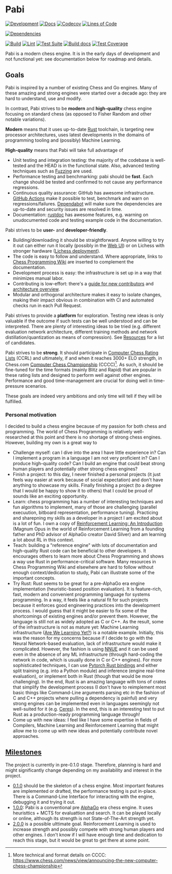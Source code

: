 # Pabi

[![Development](https://img.shields.io/badge/development-work%20in%20progress-red)](https://github.com/github/kirillbobyrev/pabi)
[![Docs](https://docs.rs/pabi/badge.svg)](https://docs.rs/pabi)
[![Codecov](https://codecov.io/gh/kirillbobyrev/pabi/branch/main/graph/badge.svg)](https://codecov.io/gh/kirillbobyrev/pabi)
[![Lines of Code](https://tokei.rs/b1/github/kirillbobyrev/pabi)](https://github.com/kirillbobyrev/pabi/tree/main/src)

[![Dependencies](https://deps.rs/repo/github/kirillbobyrev/pabi/status.svg)](https://deps.rs/repo/github/kirillbobyrev/pabi)

[![Build](https://github.com/kirillbobyrev/pabi/actions/workflows/build.yaml/badge.svg)](https://github.com/kirillbobyrev/pabi/actions/workflows/build.yaml)
[![Lint](https://github.com/kirillbobyrev/pabi/actions/workflows/lint.yaml/badge.svg)](https://github.com/kirillbobyrev/pabi/actions/workflows/lint.yaml)
[![Test Suite](https://github.com/kirillbobyrev/pabi/actions/workflows/test.yaml/badge.svg)](https://github.com/kirillbobyrev/pabi/actions/workflows/test.yaml)
[![Build docs](https://github.com/kirillbobyrev/pabi/actions/workflows/docs.yaml/badge.svg)](https://github.com/kirillbobyrev/pabi/actions/workflows/docs.yaml)
[![Test Coverage](https://github.com/kirillbobyrev/pabi/actions/workflows/coverage.yaml/badge.svg)](https://github.com/kirillbobyrev/pabi/actions/workflows/coverage.yaml)

Pabi is a modern chess engine. It is in the early days of development and not
functional yet: see documentation below for roadmap and details.

## Goals

Pabi is inspired by a number of existing Chess and Go engines. Many of these
amazing and strong engines were started over a decade ago: they are hard to
understand, use and modify.

In contrast, Pabi strives to be __modern__ and __high-quality__ chess engine
focusing on standard chess (as opposed to Fisher Random and other notable
variations).

__Modern__ means that it uses up-to-date [Rust] toolchain, is targeting new
processor architectures, uses latest developments in the domains of programming
tooling and (possibly) Machine Learning.

__High-quality__ means that Pabi will take full advantage of

- Unit testing and integration testing: the majority of the codebase is
  well-tested and the HEAD is in the functional state. Also, advanced
  testing techniques such as [Fuzzing] are used.
- Performance testing and benchmarking: pabi should be __fast__. Each change
  should be tested and confirmed to not cause any performance regressions.
- Continuous quality assurance: GitHub has awesome infrastructure. [GitHub
  Actions] make it possible to test, benchmark and warn on
  regressions/failures. [Dependabot] will make sure the dependencies are
  up-to-date and security issues are resolved in time.
- Documentation: [rustdoc] has awesome features, e.g. warning on
  unudocumented code and testing example code in the documentation.

Pabi strives to be __user-__ and __developer-friendly__.

- Building/downloading it should be straightforward. Anyone willing to try
  it out can either run it locally (possibly in the [Web UI]) or on Lichess
  with stronger hardware ([Lichess deployment]).
- The code is easy to follow and understand. Where appropriate, links to
  [Chess Programming Wiki] are inserted to complement the documentation.
- Development process is easy: the infrastructure is set up in a way that
  minimizes manual labor.
- Contributing is low-effort: there's a [guide for new contributors] and
  [architecture overview].
- Modular and orthogonal architecture makes it easy to isolate changes,
  making their impact obvious in combination with CI and automated checks
  run in each Pull Request.

Pabi strives to provide a __platform__ for exploration. Testing new ideas is
only valuable if the outcome if such tests can be well understood and can be
interpreted. There are plenty of interesting ideas to be tried (e.g. different
evaluation network architecture, different training methods and network
distillation/quantization as means of compression). See [Resources] for a list
of candidates.

Pabi strives to be __strong__. It should participate in [Computer Chess Rating
Lists] (CCRL) and ultimately, if and when it reaches 3000+ ELO strength, in
Chess.com [Computer Chess Championship] (CCCC)[^cccc]. As such, it should be
fine-tuned for the time formats (mainly Blitz and Rapid) that are popular in
these rating lists and designed to perform well against other engines.
Performance and good time-management are crucial for doing well in
time-pressure scenarios.

These goals are indeed very ambitions and only time will tell if they will
be fulfilled.

### Personal motivation

I decided to build a chess engine because of my passion for both chess and
programming. The world of Chess Programming is relatively well-researched at
this point and there is no shortage of strong chess engines. However,
building my own is a great way to

- Challenge myself: can I dive into the area I have little experience in?
  Can I implement a program in a language I am not very proficient in? Can I
  produce high-quality code? Can I build an engine that could beat strong
  human players and potentially other strong chess engines?
- Finish a project: to this day, I never finished a personal projects (it
  just feels way easier at work because of social expectation) and don't
  have anything to showcase my skills. Finally finishing a project (to a
  degree that I would be happy to show it to others) that I could be proud
  of sounds like an exciting opportunity.
- Learn: chess programming has a number of interesting techniques and fun
  algorithms to implement, many of those are challenging (parallel
  execuution, bitboard representation, performance tuning). Practicing and
  sharepning my skills as a developer in a project I am excited about is a
  lot of fun. I own a copy of [Reinforcement Learning: An Introduction]
  (Magnum Opus in the world of Reinforcement Learning from a founding father
  and PhD advisor of AlphaGo creator David Silver) and am learning a lot
  about RL in this context.
- Teach: building a "reference engine" with lots of documentation and
  high-quality Rust code can be beneficial to other developers. It
  encourages others to learn more about Chess Programming and shows a way
  use Rust in performance-critical software. Many resources in Chess
  Programming Wiki and elsewhere are hard to follow without enough
  context/dedication to study, Pabi can illustrate some of the important
  concepts.
- Try Rust: Rust seems to be great for a pre-AlphaGo era engine implementation
  (heuristic-based position evaluation). It is feature-rich, fast, modern and
  convenient programming language for systems programming. In a way, it feels
  like a natural fit for such projects because it enforces good engineering
  practices into the development process. I would guess that it might be easier
  to fix some of the shortcomings of existing engines and/or prevent them.
  However, the language is still not as widely adopted as C or C++. As the
  result, some of the infrastructure is not as mature yet: Machine Learning
  infrastructure ([Are We Learning Yet?]) is a notable example. Initially, this
  was the reason for my concerns because if I decide to go with the Neural
  Network-based evaluation, lack of infrastructure would make it complicated.
  However, the fashion is using [NNUE] and it can be used even in the absence
  of any ML infrastructure (through hard-coding the network in code, which is
  usually done in C or C++ engines). For more sophisticated techniques, I can
  use [Pytorch Rust bindings] and either split training (e.g. into a Python
  module) and inference (engine real-time evaluation), or implement both in
  Rust (though that would be more challenging). In the end, Rust is an amazing
  language with tons of crates that simplify the development process (I don't
  have to reimplement most basic things like Command-Line arguments parsing etc
  in the fashion of C and C++ projects where pulling a dependency is painful)
  and very strong engines can be implemented even in languages seemingly not
  well-suited for it (e.g. [Ceres]). In the end, this is an interesting test to
  put Rust as a production-ready programming language through!
- Come up with new ideas: I feel like I have some expertise in fields of
  Compilers, Machine Learning and Reinforcement Learning that might allow me
  to come up with new ideas and potentially contribute novel approaches.

## [Milestones]

The project is currently in pre-0.1.0 stage. Therefore, planning is hard and
might significantly change depending on my availability and interest in the
project.

- [0.1.0] should be the skeleton of a chess engine. Most important features are
  implemented or drafted, the performance testing is put in-place. There is a
  Command-Line Interface for interacting with the engine, debugging it and
  trying it out.
- [1.0.0]: Pabi is a conventional pre [AlphaGo] era chess engine. It uses
  heuristtics + MCTS for evaluattion and search. It can be played locally or
  online, although its strength is not State-of-The-Art strength yet.
- [2.0.0] is a possible ulttimate goal. Reinforcement Learning is used to
  increase strength and possibly compete with strong human players and other
  engines. I don't know if I will have enough time and dedication to reach this
  stage, but it would be great to get there at some point.

[Rust]: https://www.rust-lang.org/
[Fuzzing]: https://en.wikipedia.org/wiki/Fuzzing
[GitHub Actions]: https://github.com/features/actions
[Dependabot]: https://github.com/dependabot
[rustdoc]: https://doc.rust-lang.org/rustdoc
[Web UI]: https://github.com/kirillbobyrev/pabi/issues/14
[Lichess deployment]: https://github.com/kirillbobyrev/pabi/issues/14
[Chess Programming Wiki]: https://www.chessprogramming.org/Main_Page
[guide for new contributors]: https://github.com/kirillbobyrev/pabi/issues/15
[architecture overview]: https://github.com/kirillbobyrev/pabi/issues/4
[Resources]: https://github.com/kirillbobyrev/pabi/wiki/Resources
[Computer Chess Rating Lists]: http://ccrl.chessdom.com/
[Computer Chess Championship]: https://www.chess.com/computer-chess-championship
[Reinforcement Learning: An Introduction]: http://incompleteideas.net/book/the-book.html
[AlphaGo]: https://en.wikipedia.org/wiki/AlphaGo
[Are We Learning Yet?]: https://www.arewelearningyet.com/
[NNUE]: https://www.chessprogramming.org/NNUE
[Pytorch Rust bindings]: https://github.com/LaurentMazare/tch-rs
[Ceres]: https://github.com/dje-dev/Ceres
[Milestones]: https://github.com/kirillbobyrev/pabi/milestones
[0.1.0]: https://github.com/kirillbobyrev/pabi/milestone/1
[1.0.0]: https://github.com/kirillbobyrev/pabi/milestone/2
[2.0.0]: https://github.com/kirillbobyrev/pabi/milestone/3

[^cccc]:
    More technical and format details on CCCC:
    <https://www.chess.com/news/view/announcing-the-new-computer-chess-championship>
